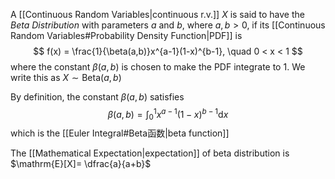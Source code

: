 A [[Continuous Random Variables|continuous r.v.]] $X$ is said to have the *Beta Distribution* with parameters $a$ and $b$, where $a,b >0$, if its [[Continuous Random Variables#Probability Density Function|PDF]] is
$$
f(x) = \frac{1}{\beta(a,b)}x^{a-1}(1-x)^{b-1}, \quad 0 < x < 1
$$
where the constant $\beta(a,b)$ is chosen to make the PDF integrate to $1$. We write this as $X \sim \mathrm{Beta}(a,b)$

By definition, the constant $\beta(a,b)$ satisfies
$$
\beta(a,b) = \int_0^1 x^{a-1}(1-x)^{b-1} \mathrm{d}x
$$
which is the [[Euler Integral#Beta函数|beta function]]

The [[Mathematical Expectation|expectation]] of beta distribution is $\mathrm{E}[X]= \dfrac{a}{a+b}$

